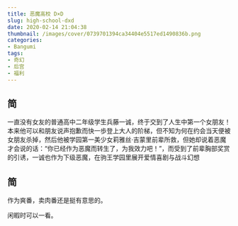 ```yaml
---
title: 恶魔高校 D×D
slug: high-school-dxd
date: 2020-02-14 21:04:38
thumbnail: /images/cover/0739701394ca34404e5517ed1490836b.png
categories:
- Bangumi
tags:
- 奇幻
- 后宫
- 福利
---
```


## 简

一直没有女友的普通高中二年级学生兵藤一诚，终于交到了人生中第一个女朋友！本来他可以和朋友说声抱歉而快一歩登上大人的阶梯，但不知为何在约会当天便被女朋友杀掉，然后他被学园第一美少女莉雅丝·吉蒙里前辈所救，但她却说着恶魔才会说的话：“你已经作为恶魔而转生了，为我效力吧！”，而受到了前辈胸部奖赏的引诱，一诚也作为下级恶魔，在驹王学园里展开爱情喜剧与战斗幻想

## 简

作为爽番，卖肉番还是挺有意思的。

闲暇时可以一看。
